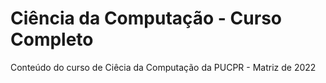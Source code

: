 # Ciência da Computação - Curso Completo
Conteúdo do curso de Ciêcia da Computação da PUCPR - Matriz de 2022
